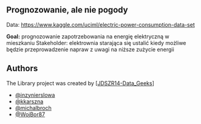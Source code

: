 ## Prognozowanie, ale nie pogody

Data: https://www.kaggle.com/uciml/electric-power-consumption-data-set

**Goal:** prognozowanie zapotrzebowania na energię elektryczną w mieszkaniu Stakeholder: elektrownia starająca się ustalić kiedy możliwe będzie przeprowadzenie napraw z uwagi na niższe zużycie energii

## Authors

The Library project was created by  [[JDSZR14-Data_Geeks](https://github.com/infoshareacademy/jdszr14-Data_Geeks)]

-   [@inzynierslowa](https://github.com/inzynierslowa)
-   [@kkarszna](https://github.com/kkarszna)
-   [@michalbroch](https://github.com/michalbroch)
-   [@WojBor87](https://github.com/WojBor87)

